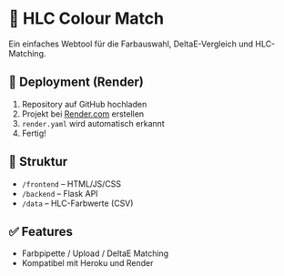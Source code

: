 # 🎨 HLC Colour Match

Ein einfaches Webtool für die Farbauswahl, DeltaE-Vergleich und HLC-Matching.

## 🚀 Deployment (Render)

1. Repository auf GitHub hochladen
2. Projekt bei [Render.com](https://render.com) erstellen
3. `render.yaml` wird automatisch erkannt
4. Fertig!

## 📁 Struktur

- `/frontend` – HTML/JS/CSS
- `/backend` – Flask API
- `/data` – HLC-Farbwerte (CSV)

## ✅ Features

- Farbpipette / Upload / DeltaE Matching
- Kompatibel mit Heroku und Render

